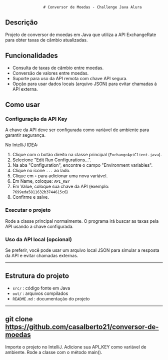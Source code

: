                      # Conversor de Moedas - Challenge Java Alura

## Descrição
Projeto de conversor de moedas em Java que utiliza a API ExchangeRate para obter taxas de câmbio atualizadas.

## Funcionalidades
- Consulta de taxas de câmbio entre moedas.
- Conversão de valores entre moedas.
- Suporte para uso da API remota com chave API segura.
- Opção para usar dados locais (arquivo JSON) para evitar chamadas à API externa.

## Como usar

### Configuração da API Key
A chave da API deve ser configurada como variável de ambiente para garantir segurança.

No IntelliJ IDEA:
1. Clique com o botão direito na classe principal (`ExchangeApiClient.java`).
2. Selecione "Edit Run Configurations...".
3. Na aba "Configuration", encontre o campo "Environment variables".
4. Clique no ícone `...` ao lado.
5. Clique em `+` para adicionar uma nova variável.
6. Em Name, coloque: `API_KEY`
7. Em Value, coloque sua chave da API (exemplo: `7699eda5811632b3744615c6`)
8. Confirme e salve.

### Executar o projeto
Rode a classe principal normalmente. O programa irá buscar as taxas pela API usando a chave configurada.

### Uso da API local (opcional)
Se preferir, você pode usar um arquivo local JSON para simular a resposta da API e evitar chamadas externas.

---

## Estrutura do projeto
- `src/` : código fonte em Java
- `out/` : arquivos compilados
- `README.md` : documentação do projeto

---

## git clone https://github.com/casalberto21/conversor-de-moedas
Importe o projeto no IntelliJ.
Adicione sua API_KEY como variável de ambiente.
Rode a classe com o método main().
